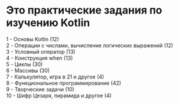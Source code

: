# Это практические задания по изучению Kotlin

1 - Основы Kotlin (12)</br>
2 - Операции с числами, вычисление логических выражений (12)</br>
3 - Условный оператор (13)</br>
4 - Конструкция when (13)</br>
5 - Циклы (30)</br>
6 - Массивы (30)</br>
7 - Калькулятор, игра в 21 и другое (4)</br>
8 - Функциональное программирование (42)</br>
9 - Творческие задачи (10)</br>
10 - Шифр Цезаря, пирамида и другое (4)</br>
